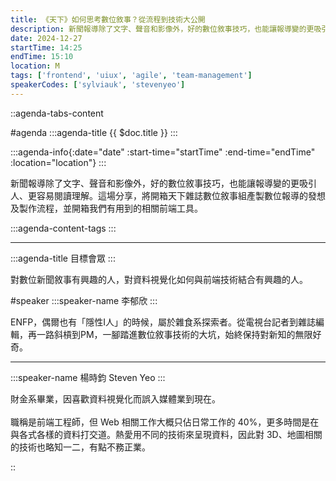 ```yaml
---
title: 《天下》如何思考數位敘事？從流程到技術大公開
description: 新聞報導除了文字、聲音和影像外，好的數位敘事技巧，也能讓報導變的更吸引人、更容易閱讀理解。這場分享，將開箱天下雜誌數位敘事組產製數位報導的發想及製作流程，並開箱我們有用到的相關前端工具。
date: 2024-12-27
startTime: 14:25
endTime: 15:10
location: M
tags: ['frontend', 'uiux', 'agile', 'team-management']
speakerCodes: ['sylviauk', 'stevenyeo']
---
```


::agenda-tabs-content
<!--議程資訊-->
#agenda
:::agenda-title
{{ $doc.title }}
:::

:::agenda-info{:date="date" :start-time="startTime" :end-time="endTime" :location="location"}
:::

<!--議程資訊(內容)-->
新聞報導除了文字、聲音和影像外，好的數位敘事技巧，也能讓報導變的更吸引人、更容易閱讀理解。這場分享，將開箱天下雜誌數位敘事組產製數位報導的發想及製作流程，並開箱我們有用到的相關前端工具。

:::agenda-content-tags
:::

---

:::agenda-title
目標會眾
:::

<!--目標會眾(內容)-->
對數位新聞敘事有興趣的人，對資料視覺化如何與前端技術結合有興趣的人。

<!--講者介紹-->
#speaker
:::speaker-name
李郁欣
:::

<!--講者介紹(內容)-->
ENFP，偶爾也有「隱性I人」的時候，屬於雜食系探索者。從電視台記者到雜誌編輯，再一路斜槓到PM，一腳踏進數位敘事技術的大坑，始終保持對新知的無限好奇。

---

:::speaker-name
楊時鈞 Steven Yeo
:::

<!--講者介紹(內容)-->
財金系畢業，因喜歡資料視覺化而誤入媒體業到現在。
<br><br>
職稱是前端工程師，但 Web 相關工作大概只佔日常工作的 40%，更多時間是在與各式各樣的資料打交道。熱愛用不同的技術來呈現資料，因此對 3D、地圖相關的技術也略知一二，有點不務正業。

::
